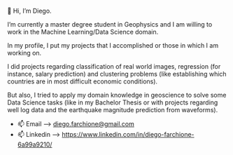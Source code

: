 👋 Hi, I’m Diego.

I’m currently a master degree student in Geophysics and I am willing to work in the Machine Learning/Data Science domain.

In my profile, I put my projects that I accomplished or those in which I am working on.

I did projects regarding classification of real world images, regression (for instance, salary prediction) and clustering problems (like establishing which countries are in most difficult economic conditions).

But also, I tried to apply my domain knowledge in geoscience to solve some Data Science tasks (like in my Bachelor Thesis or with projects regarding well log data and the earthquake magnitude prediction from waveforms). 





- 📫 Email --> diego.farchione@gmail.com
- 📫 Linkedin --> https://www.linkedin.com/in/diego-farchione-6a99a9210/

<!---
Iron486/Iron486 is a ✨ special ✨ repository because its `README.md` (this file) appears on your GitHub profile.
You can click the Preview link to take a look at your changes.
--->
